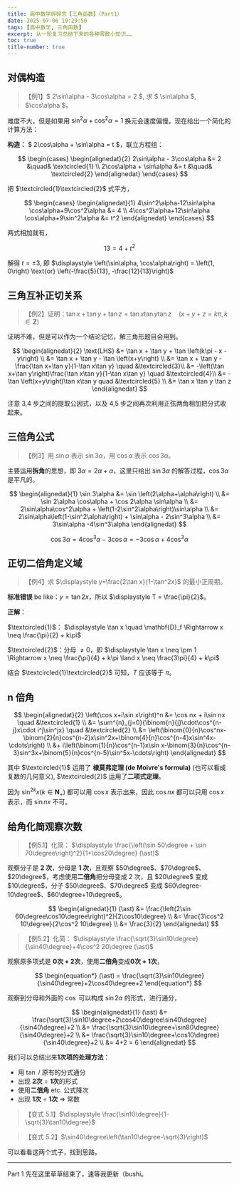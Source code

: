 ```yaml
---
title: 高中数学碎碎念【三角函数】（Part1）
date: 2025-07-06 19:29:50
tags: [高中数学, 三角函数]
excerpt: 从一轮复习总结下来的各种零散小知识……
toc: true
title-number: true
---
```


## 对偶构造

>【例1】$ 2\sin\alpha - 3\cos\alpha = 2 $, 求 $ \sin\alpha $, $\cos\alpha $。

难度不大，但是如果用 $\sin^2\alpha + \cos^2\alpha = 1$ 换元会速度偏慢。现在给出一个简化的计算方法：

**构造：** $ 2\cos\alpha + \sin\alpha = t $，联立方程组：

$$
\begin{cases}
    \begin{alignedat}{2}
        2\sin\alpha - 3\cos\alpha &= 2  &\quad& \textcircled{1} \\
        2\cos\alpha + \sin\alpha &= t  &\quad& \textcircled{2}
    \end{alignedat}
\end{cases}
$$

把 $\textcircled{1}\textcircled{2}$ 式平方，

$$
\begin{cases}
    \begin{alignedat}{1}
        4\sin^2\alpha-12\sin\alpha \cos\alpha+9\cos^2\alpha &= 4 \\
        4\cos^2\alpha+12\sin\alpha \cos\alpha+9\sin^2\alpha &= t^2
    \end{alignedat}
\end{cases}
$$

两式相加就有，

$$
13 = 4 + t^2
$$

解得 $t = \pm 3$, 即 $\displaystyle \left(\sin\alpha, \cos\alpha\right) = \left(1, 0\right) \text{or} \left(-\frac{5}{13}, -\frac{12}{13}\right)$

## 三角互补正切关系

> 【例2】证明：$\tan x + \tan y + \tan z = \tan x \tan y \tan z \quad \left(x+y+z = k\pi, k \in \mathbf{Z}\right)$

证明不难，但是可以作为一个结论记忆，解三角形题目会用到。

$$
\begin{alignedat}{2}
    \text{LHS} &= \tan x + \tan y + \tan \left(k\pi - x - y\right) \\
               &= \tan x + \tan y - \tan \left(x+y\right) \\
               &= \tan x + \tan y - \frac{\tan x+\tan y}{1-\tan x\tan y} \quad &\textcircled{3}\\
               &= -\left(\tan x+\tan y\right)\frac{\tan x\tan y}{1-\tan x\tan y} \quad &\textcircled{4}\\
               &= - \tan \left(x+y\right)\tan x\tan y quad &\textcircled{5} \\
               &= \tan x \tan y \tan z
\end{alignedat}
$$

注意 3,4 步之间的提取公因式，以及 4,5 步之间再次利用正弦两角相加把分式收起来。

## 三倍角公式

> 【例3】用 $\sin \alpha$ 表示 $\sin 3\alpha$，用 $\cos \alpha$ 表示 $\cos 3\alpha$。

主要运用**拆角**的思想，即 $3\alpha = 2\alpha + \alpha$，这里只给出 $\sin 3\alpha$ 的解答过程，$\cos 3\alpha$ 是平凡的。

$$
\begin{alignedat}{1}
    \sin 3\alpha &= \sin \left(2\alpha+\alpha\right) \\
                 &= \sin 2\alpha \cos\alpha + \cos 2\alpha \sin\alpha \\
                 &= 2\sin\alpha\cos^2\alpha + \left(1-2\sin^2\alpha\right)\sin\alpha \\
                 &= 2\sin\alpha\left(1-\sin^2\alpha\right) + \sin\alpha - 2\sin^3\alpha \\
                 &= 3\sin\alpha -4\sin^3\alpha
\end{alignedat}
$$

$$
\begin{equation*}
    \cos3\alpha = 4\cos^3\alpha-3\cos\alpha = -3\cos\alpha + 4\cos^3\alpha
\end{equation*}
$$

## 正切二倍角定义域

> 【例4】求 $\displaystyle y=\frac{2\tan x}{1-\tan^2x}$ 的最小正周期。

**标准错误** be like：$y=\tan2x$，所以 $\displaystyle T = \frac{\pi}{2}$。

**正解**：

$\textcircled{1}$： $\displaystyle \tan x \quad \mathbf{D}_f \Rightarrow x \neq \frac{\pi}{2} + k\pi$

$\textcircled{2}$：分母 $\neq 0$，即 $\displaystyle \tan x \neq \pm 1 \Rightarrow x \neq \frac{\pi}{4} + k\pi \land x \neq \frac{3\pi}{4} + k\pi$

结合 $\textcircled{1}\textcircled{2}$ 可知，$T$ 应该等于 $\pi$。

## n 倍角

$$
\begin{alignedat}{2}
    \left(\cos x+i\sin x\right)^n &= \cos nx + i\sin nx \quad &\textcircled{1} \\
                                  &= \sum^{n}_{j=0}{\binom{n}{j}\cdot\cos^{n-j}x\cdot i^j\sin^jx} \quad &\textcircled{2} \\
                                  &= \left(\binom{0}{n}\cos^nx-\binom{2}{n}cos^{n-2}x\sin^2x+\binom{4}{n}\cos^{n-4}x\sin^4x-\cdots\right) \\
                                  &+ i\left(\binom{1}{n}\cos^{n-1}x\sin x-\binom{3}{n}\cos^{n-3}sin^3x+\binom{5}{n}cos^{n-5}\sin^5x-\cdots\right)
\end{alignedat}
$$

其中 $\textcircled{1}$ 运用了 **棣莫弗定理 (de Moivre's formula)** (也可以看成复数的几何意义), $\textcircled{2}$ 运用了**二项式定理**。

因为 $\sin^{2k}x \left(k\in\mathbf{N}_+\right)$ 都可以用 $\cos x$ 表示出来，因此 $\cos nx$ 都可以只用 $\cos x$ 表示，而 $\sin nx$ 不可。

## 给角化简观察次数

> 【例5.1】化简： $\displaystyle \frac{\left(\sin 50\degree + \sin 70\degree\right)^2}{1+\cos20\degree} (\ast)$

观察分子是 **2 次**，分母是 **1 次**，且观察 $50\degree$、$70\degree$、$20\degree$，考虑使用**二倍角**把分母变成 2 次，且 $20\degree$ 变成 $10\degree$，分子 $50\degree$、$70\degree$ 变成 $60\degree-10\degree$、$60\degree+10\degree$。

$$
\begin{alignedat}{1}
    (\ast) &= \frac{\left(2\sin 60\degree\cos10\degree\right)^2}{2\cos10\degree} \\
           &= \frac{3\cos^2 10\degree}{2\cos^2 10\degree} \\ 
           &= \frac{3}{2}
\end{alignedat}
$$

> 【例5.2】化简： $\displaystyle \frac{\sqrt{3}\sin10\degree}{\sin40\degree}+4\cos^2 20\degree (\ast)$

观察原多项式是 **0次 + 2次**，使用**二倍角**变成**0次 + 1次**，

$$
\begin{equation*}
    (\ast) = \frac{\sqrt{3}\sin10\degree}{\sin40\degree}+2\cos40\degree+2
\end{equation*}
$$

观察到分母和外面的 $\cos$ 可以构成 $\sin2\alpha$ 的形式，进行通分，

$$
\begin{alignedat}{1}
    (\ast) &= \frac{\sqrt{3}\sin10\degree+2\cos40\degree\sin40\degree}{\sin40\degree}+2 \\
           &= \frac{\sqrt{3}\sin10\degree+\sin80\degree}{\sin40\degree}+2 \\
           &= \frac{\sqrt{3}\sin10\degree+\cos10\degree}{\sin40\degree}+2 \\
           &= 4+2 = 6
\end{alignedat}
$$

我们可以总结出来**1次项的处理方法**：
- 用 $\tan$ / 原有的分式通分
- 出现 **2次** $\div$ **1次**的形式
- 使用**二倍角** etc. 公式降次
- 出现 **1次** $\div$ **1次** $\Rightarrow$ 常数 

> 【变式 5.1】$\displaystyle \frac{\sin10\degree}{1-\sqrt{3}\tan10\degree}$

> 【变式 5.2】$\sin40\degree\left(\tan10\degree-\sqrt{3}\right)$

可以看看这两个式子，找到思路。

---

Part 1 先在这里草草结束了，速等我更新（bushi。